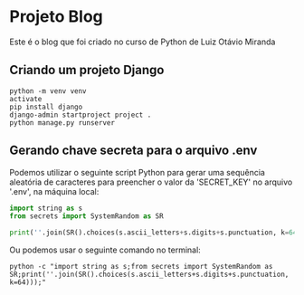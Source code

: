 # Projeto Blog 

Este é o blog que foi criado no curso de Python de Luiz Otávio Miranda

## Criando um projeto Django


```
python -m venv venv
activate 
pip install django
django-admin startproject project .
python manage.py runserver
```


## Gerando chave secreta para o arquivo .env

Podemos utilizar o seguinte script Python para gerar uma sequência aleatória de caracteres para preencher o valor da 'SECRET_KEY' no arquivo '.env', na máquina local:

```python
import string as s
from secrets import SystemRandom as SR

print(''.join(SR().choices(s.ascii_letters+s.digits+s.punctuation, k=64)))
```

Ou podemos usar o seguinte comando no terminal:

```
python -c "import string as s;from secrets import SystemRandom as SR;print(''.join(SR().choices(s.ascii_letters+s.digits+s.punctuation, k=64)));"
```
